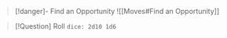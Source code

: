 > [!danger]- Find an Opportunity 
> ![[Moves#Find an Opportunity]]

> [!Question] Roll
> `dice: 2d10 1d6`